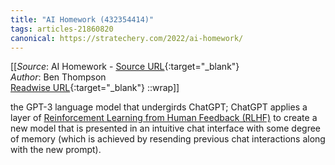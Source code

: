 ```yaml
---
title: "AI Homework (432354414)"
tags: articles-21860820
canonical: https://stratechery.com/2022/ai-homework/
---
```


[[_Source_: AI Homework - [Source URL](https://stratechery.com/2022/ai-homework/){:target="_blank"}<br>
_Author_: Ben Thompson<br>
[Readwise URL](https://readwise.io/open/432354414){:target="_blank"}
::wrap]]

the GPT-3 language model that undergirds ChatGPT; ChatGPT applies a layer of [Reinforcement Learning from Human Feedback (RLHF)](https://openai.com/blog/deep-reinforcement-learning-from-human-preferences/) to create a new model that is presented in an intuitive chat interface with some degree of memory (which is achieved by resending previous chat interactions along with the new prompt).
